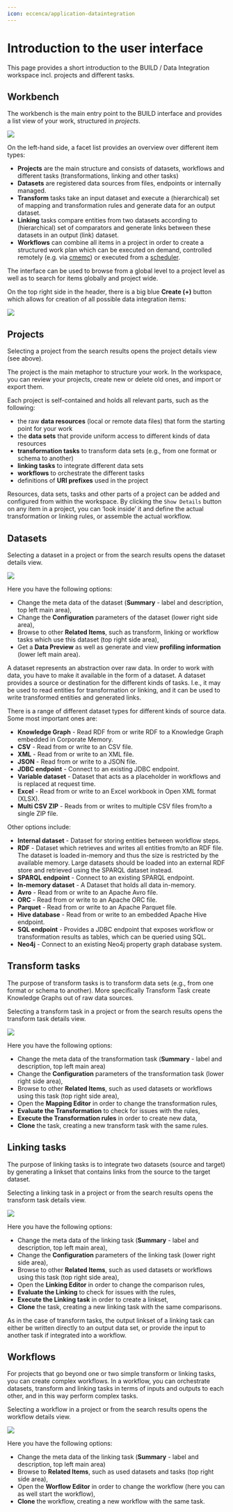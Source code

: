 ```yaml
---
icon: eccenca/application-dataintegration
---
```

# Introduction to the user interface

This page provides a short introduction to the BUILD / Data Integration workspace incl. projects and different tasks.

## Workbench

The workbench is the main entry point to the BUILD interface and provides a list view of your work, structured in _projects_.

![](build-ui-workbench.png)

On the left-hand side, a facet list provides an overview over different item types:

- **Projects** are the main structure and consists of datasets, workflows and different tasks (transformations, linking and other tasks)
- **Datasets** are registered data sources from files, endpoints or internally managed.
- **Transform** tasks take an input dataset and execute a (hierarchical) set of mapping and transformation rules and generate data for an output dataset.
- **Linking** tasks compare entities from two datasets according to (hierarchical) set of comparators and generate links between these datasets in an output (link) dataset.
- **Workflows** can combine all items in a project in order to create a structured work plan which can be executed on demand, controlled remotely (e.g. via [cmemc](/automate/cmemc-command-line-interface)) or executed from a [scheduler](/automate/scheduling-workflows).

The interface can be used to browse from a global level to a project level as well as to search for items globally and project wide.

On the top right side in the header, there is a big blue **Create (+)** button which allows for creation of all possible data integration items:

![](build-ui-datasets.png)

## Projects

Selecting a project from the search results opens the project details view (see above).

The project is the main metaphor to structure your work. In the workspace, you can review your projects, create new or delete old ones, and import or export them.

Each project is self-contained and holds all relevant parts, such as the following:

- the raw **data resources** (local or remote data files) that form the starting point for your work
- the **data sets** that provide uniform access to different kinds of data resources
- **transformation tasks** to transform data sets (e.g., from one format or schema to another)
- **linking tasks** to integrate different data sets
- **workflows** to orchestrate the different tasks
- definitions of **URI prefixes** used in the project

Resources, data sets, tasks and other parts of a project can be added and configured from within the workspace. By clicking the `Show Details` button on any item in a project, you can ‘look inside’ it and define the actual transformation or linking rules, or assemble the actual workflow.

## Datasets

Selecting a dataset in a project or from the search results opens the dataset details view.

![](build-ui-dataset-preview.png)

Here you have the following options:

- Change the meta data of the dataset (**Summary** - label and description, top left main area),
- Change the **Configuration** parameters of the dataset (lower right side area),
- Browse to other **Related Items**, such as transform, linking or workflow tasks which use this dataset (top right side area),
- Get a **Data Preview** as well as generate and view **profiling information** (lower left main area).

A dataset represents an abstraction over raw data. In order to work with data, you have to make it available in the form of a dataset. A dataset provides a source or destination for the different kinds of tasks. I.e., it may be used to read entities for transformation or linking, and it can be used to write transformed entities and generated links.

There is a range of different dataset types for different kinds of source data. Some most important ones are:

- **Knowledge Graph** - Read RDF from or write RDF to a Knowledge Graph embedded in Corporate Memory.
- **CSV** - Read from or write to an CSV file.
- **XML** - Read from or write to an XML file.
- **JSON** - Read from or write to a JSON file.
- **JDBC endpoint** - Connect to an existing JDBC endpoint.
- **Variable dataset** - Dataset that acts as a placeholder in workflows and is replaced at request time.
- **Excel** - Read from or write to an Excel workbook in Open XML format (XLSX).
- **Multi CSV ZIP** - Reads from or writes to multiple CSV files from/to a single ZIP file.

Other options include:

- **Internal dataset** - Dataset for storing entities between workflow steps.
- **RDF** - Dataset which retrieves and writes all entities from/to an RDF file. The dataset is loaded in-memory and thus the size is restricted by the available memory. Large datasets should be loaded into an external RDF store and retrieved using the SPARQL dataset instead.
- **SPARQL endpoint** - Connect to an existing SPARQL endpoint.
- **In-memory dataset** - A Dataset that holds all data in-memory.
- **Avro** - Read from or write to an Apache Avro file.
- **ORC** - Read from or write to an Apache ORC file.
- **Parquet** - Read from or write to an Apache Parquet file.
- **Hive database** - Read from or write to an embedded Apache Hive endpoint.
- **SQL endpoint** - Provides a JDBC endpoint that exposes workflow or transformation results as tables, which can be queried using SQL.
- **Neo4j** - Connect to an existing Neo4j property graph database system.

## Transform tasks

The purpose of transform tasks is to transform data sets (e.g., from one format or schema to another). More specifically Transform Task create Knowledge Graphs out of raw data sources.

Selecting a transform task in a project or from the search results opens the transform task details view.

![](build-ui-transform.png)<!-- TODO: update img -->

Here you have the following options:

- Change the meta data of the transformation task (**Summary** - label and description, top left main area)
- Change the **Configuration** parameters of the transformation task (lower right side area),
- Browse to other **Related Items**, such as used datasets or workflows using this task (top right side area),
- Open the **Mapping Editor** in order to change the transformation rules,
- **Evaluate the Transformation** to check for issues with the rules,
- **Execute the Transformation rules** in order to create new data,
- **Clone** the task, creating a new transform task with the same rules.

## Linking tasks

The purpose of linking tasks is to integrate two datasets (source and target) by generating a linkset that contains links from the source to the target dataset.

Selecting a linking task in a project or from the search results opens the transform task details view.

![](build-ui-linking.png) <!-- TODO: update img -->

Here you have the following options:

- Change the meta data of the linking task (**Summary** - label and description, top left main area),
- Change the **Configuration** parameters of the linking task (lower right side area),
- Browse to other **Related Items**, such as used datasets or workflows using this task (top right side area),
- Open the **Linking Editor** in order to change the comparison rules,
- **Evaluate the Linking** to check for issues with the rules,
- **Execute the Linking task** in order to create a linkset,
- **Clone** the task, creating a new linking task with the same comparisons.

As in the case of transform tasks, the output linkset of a linking task can either be written directly to an output data set, or provide the input to another task if integrated into a workflow.

## Workflows

For projects that go beyond one or two simple transform or linking tasks, you can create complex workflows. In a workflow, you can orchestrate datasets, transform and linking tasks in terms of inputs and outputs to each other, and in this way perform complex tasks.

Selecting a workflow in a project or from the search results opens the workflow details view.

![](build-ui-workflow.png)

Here you have the following options:

- Change the meta data of the linking task (**Summary** - label and description, top left main area)
- Browse to **Related Items**, such as used datasets and tasks (top right side area),
- Open the **Worflow Editor** in order to change the workflow (here you can as well start the workflow),
- **Clone** the workflow, creating a new workflow with the same task.
